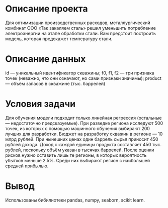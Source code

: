# Описание проекта

Для оптимизации производственных расходов, металлургический комбинат ООО «Так закаляем сталь» решил уменьшить потребление электроэнергии на этапе обработки стали. Вам предстоит построить модель, которая предскажет температуру стали.

# Описание данных

  id — уникальный идентификатор скважины;
  f0, f1, f2 — три признака точек (неважно, что они означают, но сами признаки значимы);
  product — объём запасов в скважине (тыс. баррелей)

# Условия задачи

  Для обучения модели подходит только линейная регрессия (остальные — недостаточно предсказуемые).
  При разведке региона исследуют 500 точек, из которых с помощью машинного обучения выбирают 200 лучших для разработки.
  Бюджет на разработку скважин в регионе — 10 млрд рублей.
  При нынешних ценах один баррель сырья приносит 450 рублей дохода. Доход с каждой единицы продукта составляет 450 тыс. рублей, поскольку объём указан в тысячах баррелей.
  После оценки рисков нужно оставить лишь те регионы, в которых вероятность убытков меньше 2.5%. Среди них выбирают регион с наибольшей средней прибылью.

# Вывод
Использованы бибилиотеки pandas, numpy, seaborn, scikit learn.
